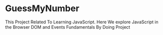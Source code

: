 # GuessMyNumber
This Project Related To Learning JavaScript. Here We explore JavaScript in the Browser DOM and Events Fundamentals By Doing Project
